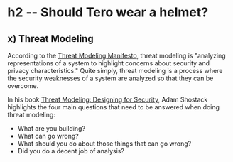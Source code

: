 # h2 -- Should Tero wear a helmet?

## x) Threat Modeling

According to the [Threat Modeling Manifesto](https://www.threatmodelingmanifesto.org/), threat modeling is "analyzing representations of a system to highlight concerns about security and privacy characteristics."  Quite simply, threat modeling is a process where the security weaknesses of a system are analyzed so that they can be overcome.

In his book [Threat Modeling: Designing for Security](https://learning.oreilly.com/library/view/threat-modeling-designing/9781118810057/9781118810057c01.xhtml#c1), Adam Shostack highlights the four main questions that need to be answered when doing threat modeling:

-  What are you building?
-  What can go wrong?
-  What should you do about those things that can go wrong?
-  Did you do a decent job of analysis?

